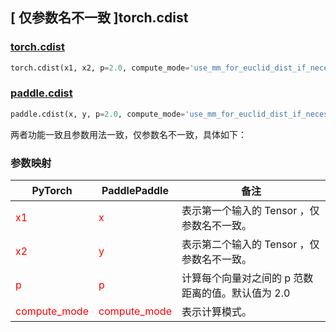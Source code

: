 ## [ 仅参数名不一致 ]torch.cdist

### [torch.cdist](https://pytorch.org/docs/stable/generated/torch.cdist.html#torch.cdist)

```python
torch.cdist(x1, x2, p=2.0, compute_mode='use_mm_for_euclid_dist_if_necessary')
```

### [paddle.cdist](https://www.paddlepaddle.org.cn/documentation/docs/zh/develop/api/paddle/cdist_cn.html#cdist)

```python
paddle.cdist(x, y, p=2.0, compute_mode='use_mm_for_euclid_dist_if_necessary', name=None)
```

两者功能一致且参数用法一致，仅参数名不一致，具体如下：
### 参数映射
| PyTorch       | PaddlePaddle | 备注                                                   |
| ------------- | ------------ | ------------------------------------------------------ |
| <font color='red'> x1 </font> | <font color='red'> x </font> | 表示第一个输入的 Tensor ，仅参数名不一致。  |
| <font color='red'> x2 </font> | <font color='red'> y </font> | 表示第二个输入的 Tensor ，仅参数名不一致。  |
| <font color='red'> p </font> | <font color='red'> p </font> | 计算每个向量对之间的 p 范数距离的值。默认值为 2.0  |
| <font color='red'> compute_mode </font> | <font color='red'> compute_mode </font> |表示计算模式。  |
